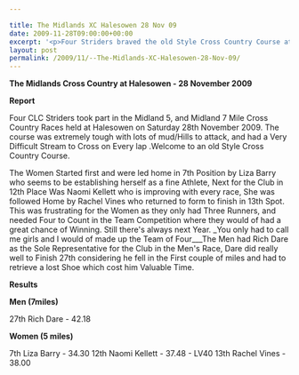 ```yaml
---

title: The Midlands XC Halesowen 28 Nov 09
date: 2009-11-28T09:00:00+00:00
excerpt: '<p>Four Striders braved the old Style Cross Country Course at Halesowen aka horrendously hard course! Click on the full race report to find out more Brendan Ward (Club Chairman) Midlands Cross Country 28 November 2009 Photos Report Results</p>'
layout: post
permalink: /2009/11/--The-Midlands-XC-Halesowen-28-Nov-09/
---
```

**The Midlands Cross Country at Halesowen - 28 November 2009**

**Report**

Four CLC Striders took part in the Midland 5, and Midland 7 Mile Cross Country Races held at Halesowen on Saturday 28th November 2009. The course was extremely tough with lots of mud/Hills to attack, and had a Very Difficult Stream to Cross on Every lap .Welcome to an old Style Cross Country Course.

The Women Started first and were led home in 7th Position by Liza Barry who seems to be establishing herself as a fine Athlete, Next for the Club in 12th Place Was Naomi Kellett who is improving with every race, She was followed Home by Rachel Vines who returned to form to finish in 13th Spot. This was frustrating for the Women as they only had Three Runners, and needed Four to Count in the Team Competition where they would of had a great chance of Winning. Still there's always next Year. _You only had to call me girls and I would of made up the Team of Four___The Men had Rich Dare as the Sole Representative for the Club in the Men's Race, Dare did really well to Finish 27th considering he fell in the First couple of miles and had to retrieve a lost Shoe which cost him Valuable Time. 



**Results**

**Men (7miles)**

27th Rich Dare - 42.18 

**Women (5 miles)**

7th Liza Barry - 34.30 12th Naomi Kellett - 37.48 - LV40 13th Rachel Vines - 38.00
